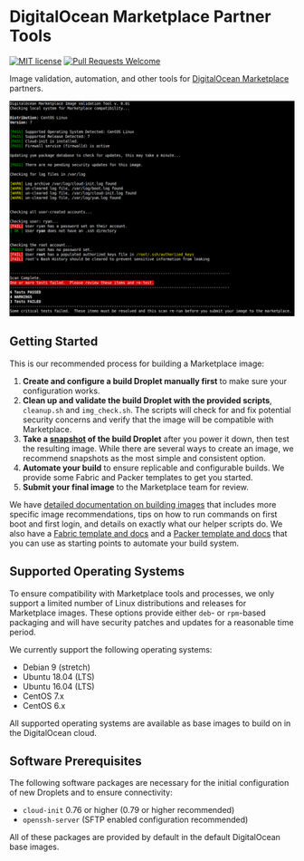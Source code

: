 # DigitalOcean Marketplace Partner Tools

[![MIT license](https://img.shields.io/badge/license-MIT-blue.svg)](LICENSE)
[![Pull Requests Welcome](https://img.shields.io/badge/PRs-welcome-brightgreen.svg?style=flat)](http://makeapullrequest.com)

Image validation, automation, and other tools for [DigitalOcean Marketplace](https://marketplace.digitalocean.com/) partners.

![A screenshot of the terminal output for the Marketplace Image Validation Tool](example-output.png)

## Getting Started

This is our recommended process for building a Marketplace image:

1. **Create and configure a build Droplet manually first** to make sure your configuration works.
2. **Clean up and validate the build Droplet with the provided scripts**, `cleanup.sh` and `img_check.sh`. The scripts will check for and fix potential security concerns and verify that the image will be compatible with Marketplace.
3. **Take a [snapshot](https://www.digitalocean.com/docs/images/snapshots/) of the build Droplet** after you power it down, then test the resulting image. While there are several ways to create an image, we recommend snapshots as the most simple and consistent option.
4. **Automate your build** to ensure replicable and configurable builds. We provide some Fabric and Packer templates to get you started.
5. **Submit your final image** to the Marketplace team for review.

We have [detailed documentation on building images](marketplace_docs/getting-started.md) that includes more specific image recommendations, tips on how to run commands on first boot and first login, and details on exactly what our helper scripts do. We also have a [Fabric template and docs](marketplace_docs/templates/Fabric/README.md) and a [Packer template and docs](marketplace_docs/templates/Packer/README.md) that you can use as starting points to automate your build system.

## Supported Operating Systems

To ensure compatibility with Marketplace tools and processes, we only support a limited number of Linux distributions and releases for Marketplace images. These options provide either `deb`- or `rpm`-based packaging and will have security patches and updates for a reasonable time period.

We currently support the following operating systems:

- Debian 9 (stretch)
- Ubuntu 18.04 (LTS)
- Ubuntu 16.04 (LTS)
- CentOS 7.x
- CentOS 6.x

All supported operating systems are available as base images to build on in the DigitalOcean cloud.

## Software Prerequisites

The following software packages are necessary for the initial configuration of new Droplets and to ensure connectivity:

- `cloud-init` 0.76 or higher (0.79 or higher recommended)
- `openssh-server` (SFTP enabled configuration recommended)

All of these packages are provided by default in the default DigitalOcean base images.
